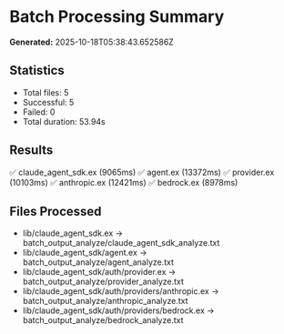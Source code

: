 # Batch Processing Summary

**Generated:** 2025-10-18T05:38:43.652586Z

## Statistics
- Total files: 5
- Successful: 5
- Failed: 0
- Total duration: 53.94s

## Results
✅ claude_agent_sdk.ex (9065ms)
✅ agent.ex (13372ms)
✅ provider.ex (10103ms)
✅ anthropic.ex (12421ms)
✅ bedrock.ex (8978ms)

## Files Processed
- lib/claude_agent_sdk.ex → batch_output_analyze/claude_agent_sdk_analyze.txt
- lib/claude_agent_sdk/agent.ex → batch_output_analyze/agent_analyze.txt
- lib/claude_agent_sdk/auth/provider.ex → batch_output_analyze/provider_analyze.txt
- lib/claude_agent_sdk/auth/providers/anthropic.ex → batch_output_analyze/anthropic_analyze.txt
- lib/claude_agent_sdk/auth/providers/bedrock.ex → batch_output_analyze/bedrock_analyze.txt
